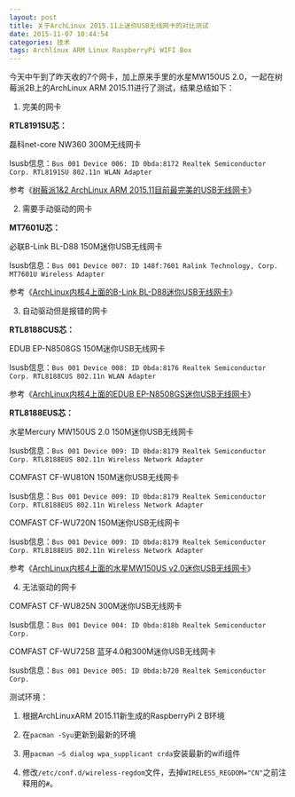 ```yaml
---
layout: post
title: 关于ArchLinux 2015.11上迷你USB无线网卡的对比测试
date: 2015-11-07 10:44:54
categories: 技术
tags: Archlinux ARM Linux RaspberryPi WIFI Box
---
```


今天中午到了昨天收的7个网卡，加上原来手里的水星MW150US 2.0，一起在树莓派2B上的ArchLinux ARM 2015.11进行了测试，结果总结如下：

1. 完美的网卡

**RTL8191SU芯：**

磊科net-core NW360 300M无线网卡

lsusb信息：`Bus 001 Device 006: ID 0bda:8172 Realtek Semiconductor Corp. RTL8191SU 802.11n WLAN Adapter`

参考《[树莓派1&2 ArchLinux ARM 2015.11目前最完美的USB无线网卡](http://just4fun.cn/2015/11/07/the-best-usb-wifi-for-archlinux-arm-2015-11.html)》

2. 需要手动驱动的网卡

**MT7601U芯：**

必联B-Link BL-D88 150M迷你USB无线网卡

lsusb信息：`Bus 001 Device 007: ID 148f:7601 Ralink Technology, Corp. MT7601U Wireless Adapter`

参考《[ArchLinux内核4上面的B-Link BL-D88迷你USB无线网卡](http://just4fun.cn/2015/11/07/archlinux-with-kernel-4-set-b-link-bl-d88.html)》

3. 自动驱动但是报错的网卡

**RTL8188CUS芯：**

EDUB EP-N8508GS 150M迷你USB无线网卡

lsusb信息：`Bus 001 Device 008: ID 0bda:8176 Realtek Semiconductor Corp. RTL8188CUS 802.11n WLAN Adapter`

参考《[ArchLinux内核4上面的EDUB EP-N8508GS迷你USB无线网卡](http://just4fun.cn/2015/11/07/archlinux-with-kernel-4-set-edub-ep-n8508gs.html)》

**RTL8188EUS芯：**

水星Mercury MW150US 2.0 150M迷你USB无线网卡

lsusb信息：`Bus 001 Device 009: ID 0bda:8179 Realtek Semiconductor Corp. RTL8188EUS 802.11n Wireless Network Adapter`

COMFAST CF-WU810N 150M迷你USB无线网卡

lsusb信息：`Bus 001 Device 009: ID 0bda:8179 Realtek Semiconductor Corp. RTL8188EUS 802.11n Wireless Network Adapter`

COMFAST CF-WU720N 150M迷你USB无线网卡

lsusb信息：`Bus 001 Device 009: ID 0bda:8179 Realtek Semiconductor Corp. RTL8188EUS 802.11n Wireless Network Adapter`

参考《[ArchLinux内核4上面的水星MW150US v2.0迷你USB无线网卡](http://just4fun.cn/2015/11/07/archlinux-with-kernel-4-set-mw150us-v2-0.html)》

4. 无法驱动的网卡

COMFAST CF-WU825N 300M迷你USB无线网卡

lsusb信息：`Bus 001 Device 004: ID 0bda:818b Realtek Semiconductor Corp.`

COMFAST CF-WU725B 蓝牙4.0和300M迷你USB无线网卡

lsusb信息：`Bus 001 Device 005: ID 0bda:b720 Realtek Semiconductor Corp.`

测试环境：

1. 根据ArchLinuxARM 2015.11新生成的RaspberryPi 2 B环境

2. 在`pacman -Syu`更新到最新的环境

3. 用`pacman –S dialog wpa_supplicant crda`安装最新的wifi组件

4. 修改`/etc/conf.d/wireless-regdom`文件，去掉`WIRELESS_REGDOM="CN"`之前注释用的`#`。
